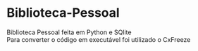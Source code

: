 # Biblioteca-Pessoal
Biblioteca Pessoal feita em Python e SQlite  
Para converter o código em executável foi utilizado o CxFreeze

